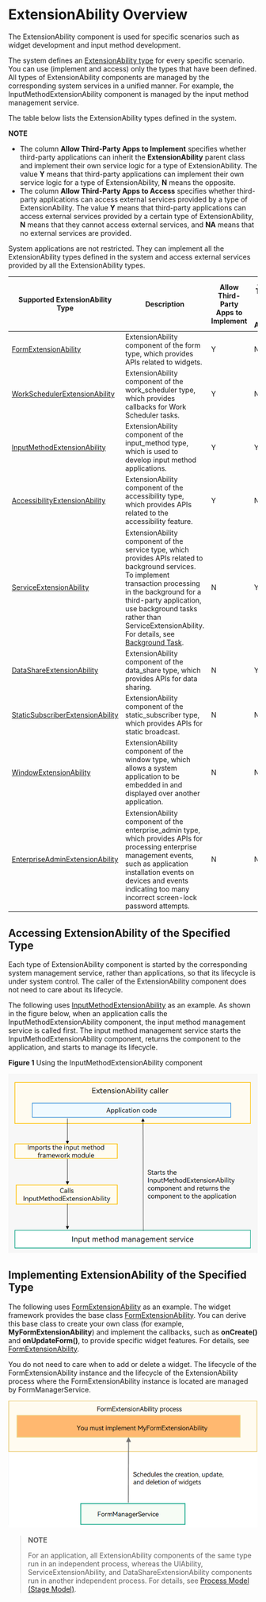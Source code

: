 # ExtensionAbility Overview


The ExtensionAbility component is used for specific scenarios such as widget development and input method development.


The system defines an [ExtensionAbility type](../reference/apis/js-apis-bundleManager.md#extensionabilitytype) for every specific scenario. You can use (implement and access) only the types that have been defined. All types of ExtensionAbility components are managed by the corresponding system services in a unified manner. For example, the InputMethodExtensionAbility component is managed by the input method management service.

The table below lists the ExtensionAbility types defined in the system.

**NOTE**

- The column **Allow Third-Party Apps to Implement** specifies whether third-party applications can inherit the **ExtensionAbility** parent class and implement their own service logic for a type of ExtensionAbility. The value **Y** means that third-party applications can implement their own service logic for a type of ExtensionAbility, **N** means the opposite.
- The column **Allow Third-Party Apps to Access** specifies whether third-party applications can access external services provided by a type of ExtensionAbility. The value **Y** means that third-party applications can access external services provided by a certain type of ExtensionAbility, **N** means that they cannot access external services, and **NA** means that no external services are provided.

System applications are not restricted. They can implement all the ExtensionAbility types defined in the system and access external services provided by all the ExtensionAbility types.

| Supported ExtensionAbility Type                | Description| Allow Third-Party Apps to Implement                 | Allow Third-Party Apps to Access                                                |
| ------------------------ | -------- | ------------------------------------------------------------ | ------------------------------------------------------------ |
| [FormExtensionAbility](../reference/apis/js-apis-app-form-formExtensionAbility.md)                 | ExtensionAbility component of the form type, which provides APIs related to widgets.     | Y | N |
| [WorkSchedulerExtensionAbility](../reference/apis/js-apis-WorkSchedulerExtensionAbility.md) | ExtensionAbility component of the work_scheduler type, which provides callbacks for Work Scheduler tasks.     | Y | NA |
| [InputMethodExtensionAbility](../reference/apis/js-apis-inputmethod.md) | ExtensionAbility component of the input_method type, which is used to develop input method applications.     | Y | Y |
|[AccessibilityExtensionAbility](../reference/apis/js-apis-application-accessibilityExtensionAbility.md) | ExtensionAbility component of the accessibility type, which provides APIs related to the accessibility feature.     | Y | NA |
|[ServiceExtensionAbility](../reference/apis/js-apis-app-ability-serviceExtensionAbility.md) | ExtensionAbility component of the service type, which provides APIs related to background services. To implement transaction processing in the background for a third-party application, use background tasks rather than ServiceExtensionAbility. For details, see [Background Task](../task-management/background-task-overview.md).     | N | Y |
|[DataShareExtensionAbility](../reference/apis/js-apis-application-dataShareExtensionAbility.md) | ExtensionAbility component of the data_share type, which provides APIs for data sharing.     | N | Y |
|[StaticSubscriberExtensionAbility](../reference/apis/js-apis-application-staticSubscriberExtensionAbility.md) | ExtensionAbility component of the static_subscriber type, which provides APIs for static broadcast.     | N | NA |
|[WindowExtensionAbility](../reference/apis/js-apis-application-windowExtensionAbility.md) | ExtensionAbility component of the window type, which allows a system application to be embedded in and displayed over another application.     | N | NA |
| [EnterpriseAdminExtensionAbility](../reference/apis/js-apis-EnterpriseAdminExtensionAbility.md)            | ExtensionAbility component of the enterprise_admin type, which provides APIs for processing enterprise management events, such as application installation events on devices and events indicating too many incorrect screen-lock password attempts.     | N | NA |



## Accessing ExtensionAbility of the Specified Type

Each type of ExtensionAbility component is started by the corresponding system management service, rather than applications, so that its lifecycle is under system control. The caller of the ExtensionAbility component does not need to care about its lifecycle.

The following uses [InputMethodExtensionAbility](../reference/apis/js-apis-inputmethod.md) as an example. As shown in the figure below, when an application calls the InputMethodExtensionAbility component, the input method management service is called first. The input method management service starts the InputMethodExtensionAbility component, returns the component to the application, and starts to manage its lifecycle.

**Figure 1** Using the InputMethodExtensionAbility component

![ExtensionAbility-start](figures/ExtensionAbility-start.png)


## Implementing ExtensionAbility of the Specified Type

The following uses [FormExtensionAbility](../reference/apis/js-apis-app-form-formExtensionAbility.md) as an example. The widget framework provides the base class [FormExtensionAbility](../reference/apis/js-apis-app-form-formExtensionAbility.md). You can derive this base class to create your own class (for example, **MyFormExtensionAbility**) and implement the callbacks, such as **onCreate()** and **onUpdateForm()**, to provide specific widget features. For details, see [FormExtensionAbility](service-widget-overview.md).

You do not need to care when to add or delete a widget. The lifecycle of the FormExtensionAbility instance and the lifecycle of the ExtensionAbility process where the FormExtensionAbility instance is located are managed by FormManagerService.

![form_extension](figures/form_extension.png)


> **NOTE**
>
> For an application, all ExtensionAbility components of the same type run in an independent process, whereas the UIAbility, ServiceExtensionAbility, and DataShareExtensionAbility components run in another independent process. For details, see [Process Model (Stage Model)](process-model-stage.md).
